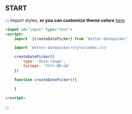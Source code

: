 ## START
::: Import styles, **or you can customize theme colors** [here](#/doc)
```html
<input id="input" type="text">
<script>
    import  {createDatePicker} from 'better-datepicker'

    import 'better-datepicker/style/index.css'

    createDatePicker({
        type: 'date-range',
        fortmat: 'YYYY-MM-dd'
    })

    function createDatePicker(){

    }

</script>

```
:::
